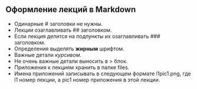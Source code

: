 ## Оформление лекций в Markdown

* Одинарные # заголовки не нужны.
* Лекции озаглавливать ##  заголовком.
* Если лекция делится на подпункты их озаглавливать ### заголовком.
* Определения выделять **жирным** шрифтом.
* Важные детали *курсивом*.
* Не очень важные детали выносить в > блок.
* Приложения к лекциям хранить в папке files.
* Имена приложений записывать в следующем формате l1pic1.png, где l1 номер лекции, а pic1 номер приложения в этой лекции.